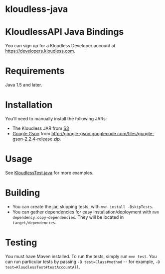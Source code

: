 kloudless-java
==============
# KloudlessAPI Java Bindings

You can sign up for a Kloudless Developer account at https://developers.kloudless.com.

Requirements
============

Java 1.5 and later.

Installation
============

You'll need to manually install the following JARs:

* The Kloudless JAR from [S3](https://s3-us-west-2.amazonaws.com/kloudless-static-assets/p/platform/sdk/kloudless-java-0.1.1.jar)
* [Google Gson](http://code.google.com/p/google-gson/) from <http://google-gson.googlecode.com/files/google-gson-2.2.4-release.zip>.

Usage
=====

See [KloudlessTest.java](https://github.com/Kloudless/kloudless-java/blob/master/test/com/kloudless/KloudlessTest.java) for more examples.

Building
==========

* You can create the jar, skipping tests, with `mvn install -DskipTests`.
* You can gather dependencies for easy installation/deployment with `mvn dependency:copy-dependencies`.
  They will be located in `target/dependencies`.

Testing
=======

You must have Maven installed. To run the tests, simply run `mvn test`. You can run particular tests by passing `-D test=Class#method` -- for example, `-D test=KloudlessTest#testAccountAll`.

